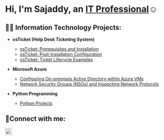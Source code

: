 <h1>Hi, I'm Sajaddy, an <a href="https://linkedin.com/in/sajaddy-mousa-84b597252">IT Professional</a>☺</h1>

<h2>👨‍💻 Information Technology Projects:</h2>

- <b>osTicket (Help Desk Ticketing System)</b>
  - [osTicket: Prerequisites and Installation](https://github.com/sajmousa/osticket-prereqs)
  - [osTicket: Post-Installation Configuration](https://github.com/sajmousa/post-install-config)
  - [osTicket: Ticket Lifecycle Examples](https://github.com/sajmousa/ticket-lifecycle)
- <b>Microsoft Azure</b>
  - [Configuring On-premises Active Directory within Azure VMs](https://github.com/sajmousa/configure-ad)
  - [Network Security Groups (NSGs) and Inspecting Network Protocols](https://github.com/sajmousa/azure-network-protocols)

- <b>Python Programming</b>
  - [Python Projects](https://github.com/sajmousa/python-projects)

<h2>🤳Connect with me:</h2>

[<img align="left" alt="Sajaddy | LinkedIn" width="22px" src="https://cdn.jsdelivr.net/npm/simple-icons@v3/icons/linkedin.svg" />][linkedin]

[linkedin]: https://linkedin.com/in/sajaddy-mousa-84b597252
